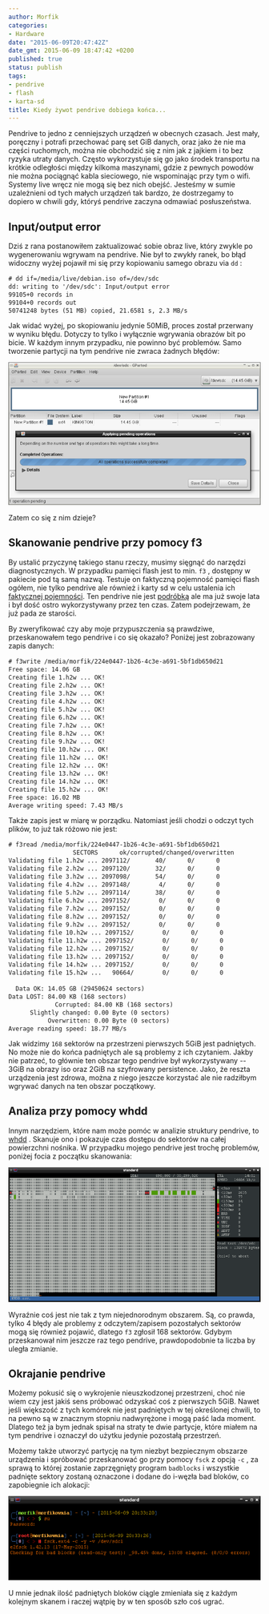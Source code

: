 ```yaml
---
author: Morfik
categories:
- Hardware
date: "2015-06-09T20:47:42Z"
date_gmt: 2015-06-09 18:47:42 +0200
published: true
status: publish
tags:
- pendrive
- flash
- karta-sd
title: Kiedy żywot pendrive dobiega końca...
---
```


Pendrive to jedno z cenniejszych urządzeń w obecnych czasach. Jest mały, poręczny i potrafi
przechować parę set GiB danych, oraz jako że nie ma części ruchomych, można nie obchodzić się z nim
jak z jajkiem i to bez ryzyka utraty danych. Często wykorzystuje się go jako środek transportu na
krótkie odległości między kilkoma maszynami, gdzie z pewnych powodów nie można pociągnąć kabla
sieciowego, nie wspominając przy tym o wifi. Systemy live wręcz nie mogą się bez nich obejść.
Jesteśmy w sumie uzależnieni od tych małych urządzeń tak bardzo, że dostrzegamy to dopiero w chwili
gdy, któryś pendrive zaczyna odmawiać posłuszeństwa.

<!--more-->
## Input/output error

Dziś z rana postanowiłem zaktualizować sobie obraz live, który zwykle po wygenerowaniu wgrywam na
pendrive. Nie był to zwykły ranek, bo błąd widoczny wyżej pojawił mi się przy kopiowaniu samego
obrazu via `dd` :

    # dd if=/media/live/debian.iso of=/dev/sdc
    dd: writing to '/dev/sdc': Input/output error
    99105+0 records in
    99104+0 records out
    50741248 bytes (51 MB) copied, 21.6581 s, 2.3 MB/s

Jak widać wyżej, po skopiowaniu jedynie 50MiB, proces został przerwany w wyniku błędu. Dotyczy to
tylko i wyłącznie wgrywania obrazów bit po bicie. W każdym innym przypadku, nie powinno być
problemów. Samo tworzenie partycji na tym pendrive nie zwraca żadnych błędów:

![](/img/2015/06/1.linux-gparted-pendrive.png#huge)

Zatem co się z nim dzieje?

## Skanowanie pendrive przy pomocy f3

By ustalić przyczynę takiego stanu rzeczy, musimy sięgnąć do narzędzi diagnostycznych. W przypadku
pamięci flash jest to min. `f3` , dostępny w pakiecie pod tą samą nazwą. Testuje on faktyczną
pojemność pamięci flash ogółem, nie tylko pendrive ale również i karty sd w celu ustalenia ich
[faktycznej pojemności](/post/rzeczywista-pojemnosc-pendrive-i-kart-sd/). Ten
pendrive nie jest
[podróbką](http://www.ebay.com/gds/All-About-Fake-Flash-Drives-2013-/10000000177553258/g.html) ale
ma już swoje lata i był dość ostro wykorzystywany przez ten czas. Zatem podejrzewam, że już pada ze
starości.

By zweryfikować czy aby moje przypuszczenia są prawdziwe, przeskanowałem tego pendrive i co się
okazało? Poniżej jest zobrazowany zapis danych:

    # f3write /media/morfik/224e0447-1b26-4c3e-a691-5bf1db650d21
    Free space: 14.06 GB
    Creating file 1.h2w ... OK!
    Creating file 2.h2w ... OK!
    Creating file 3.h2w ... OK!
    Creating file 4.h2w ... OK!
    Creating file 5.h2w ... OK!
    Creating file 6.h2w ... OK!
    Creating file 7.h2w ... OK!
    Creating file 8.h2w ... OK!
    Creating file 9.h2w ... OK!
    Creating file 10.h2w ... OK!
    Creating file 11.h2w ... OK!
    Creating file 12.h2w ... OK!
    Creating file 13.h2w ... OK!
    Creating file 14.h2w ... OK!
    Creating file 15.h2w ... OK!
    Free space: 16.02 MB
    Average writing speed: 7.43 MB/s

Także zapis jest w miarę w porządku. Natomiast jeśli chodzi o odczyt tych plików, to już tak różowo
nie jest:

    # f3read /media/morfik/224e0447-1b26-4c3e-a691-5bf1db650d21
                      SECTORS      ok/corrupted/changed/overwritten
    Validating file 1.h2w ... 2097112/       40/      0/      0
    Validating file 2.h2w ... 2097120/       32/      0/      0
    Validating file 3.h2w ... 2097098/       54/      0/      0
    Validating file 4.h2w ... 2097148/        4/      0/      0
    Validating file 5.h2w ... 2097114/       38/      0/      0
    Validating file 6.h2w ... 2097152/        0/      0/      0
    Validating file 7.h2w ... 2097152/        0/      0/      0
    Validating file 8.h2w ... 2097152/        0/      0/      0
    Validating file 9.h2w ... 2097152/        0/      0/      0
    Validating file 10.h2w ... 2097152/        0/      0/      0
    Validating file 11.h2w ... 2097152/        0/      0/      0
    Validating file 12.h2w ... 2097152/        0/      0/      0
    Validating file 13.h2w ... 2097152/        0/      0/      0
    Validating file 14.h2w ... 2097152/        0/      0/      0
    Validating file 15.h2w ...   90664/        0/      0/      0

      Data OK: 14.05 GB (29450624 sectors)
    Data LOST: 84.00 KB (168 sectors)
                 Corrupted: 84.00 KB (168 sectors)
          Slightly changed: 0.00 Byte (0 sectors)
               Overwritten: 0.00 Byte (0 sectors)
    Average reading speed: 18.77 MB/s

Jak widzimy `168` sektorów na przestrzeni pierwszych 5GiB jest padniętych. No może nie do końca
padniętych ale są problemy z ich czytaniem. Jakby nie patrzeć, to głównie ten obszar tego pendrive
był wykorzystywany -- 3GiB na obrazy iso oraz 2GiB na szyfrowany persistence. Jako, że reszta
urządzenia jest zdrowa, można z niego jeszcze korzystać ale nie radziłbym wgrywać danych na ten
obszar początkowy.

## Analiza przy pomocy whdd

Innym narzędziem, które nam może pomóc w analizie struktury pendrive, to [whdd](http://whdd.org/) .
Skanuje ono i pokazuje czas dostępu do sektorów na całej powierzchni nośnika. W przypadku mojego
pendrive jest trochę problemów, poniżej focia z początku skanowania:

![](/img/2015/06/3.linux-pendrive-whdd-scan.png#huge)

Wyraźnie coś jest nie tak z tym niejednorodnym obszarem. Są, co prawda, tylko 4 błędy ale problemy z
odczytem/zapisem pozostałych sektorów mogą się również pojawić, dlatego `f3` zgłosił 168 sektorów.
Gdybym przeskanował nim jeszcze raz tego pendrive, prawdopodobnie ta liczba by uległa zmianie.

## Okrajanie pendrive

Możemy pokusić się o wykrojenie nieuszkodzonej przestrzeni, choć nie wiem czy jest jakiś sens
próbować odzyskać coś z pierwszych 5GiB. Nawet jeśli większość z tych komórek nie jest padniętych w
tej określonej chwili, to na pewno są w znacznym stopniu nadwyrężone i mogą paść lada moment.
Dlatego też ja bym jednak spisał na straty te dwie partycje, które miałem na tym pendrive i oznaczył
do użytku jedynie pozostałą przestrzeń.

Możemy także utworzyć partycję na tym niezbyt bezpiecznym obszarze urządzenia i spróbować
przeskanować go przy pomocy `fsck` z opcją `-c` , za sprawą to której zostanie zaprzęgnięty program
`badblocks` i wszystkie padnięte sektory zostaną oznaczone i dodane do i-węzła bad bloków, co
zapobiegnie ich alokacji:

![](/img/2015/06/2.linux-badblocks-pendrive.png#huge)

U mnie jednak ilość padniętych bloków ciągle zmieniała się z każdym kolejnym skanem i raczej wątpię
by w ten sposób szło coś ugrać.
